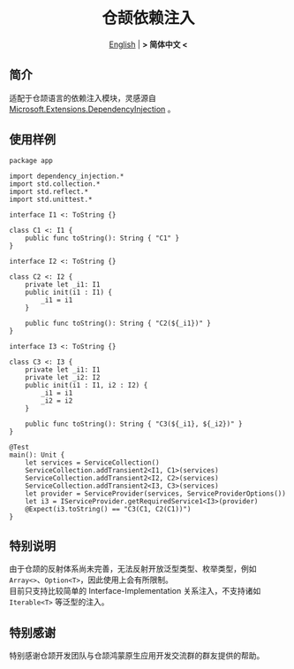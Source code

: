 <div align="center">

# 仓颉依赖注入

[English](README.md) | **&gt; 简体中文 &lt;**  

</div>

## 简介

适配于仓颉语言的依赖注入模块，灵感源自 [Microsoft.Extensions.DependencyInjection](https://github.com/dotnet/runtime/tree/main/src/libraries/Microsoft.Extensions.DependencyInjection) 。  

## 使用样例

```cangjie
package app

import dependency_injection.*
import std.collection.*
import std.reflect.*
import std.unittest.*

interface I1 <: ToString {}

class C1 <: I1 {
	public func toString(): String { "C1" }
}

interface I2 <: ToString {}

class C2 <: I2 {
	private let _i1: I1
	public init(i1 : I1) {
		_i1 = i1
	}
	
	public func toString(): String { "C2(${_i1})" }
}

interface I3 <: ToString {}

class C3 <: I3 {
	private let _i1: I1
	private let _i2: I2
	public init(i1 : I1, i2 : I2) {
		_i1 = i1
		_i2 = i2
	}
	
	public func toString(): String { "C3(${_i1}, ${_i2})" }
}

@Test
main(): Unit {
	let services = ServiceCollection()
	ServiceCollection.addTransient2<I1, C1>(services)
	ServiceCollection.addTransient2<I2, C2>(services)
	ServiceCollection.addTransient2<I3, C3>(services)
	let provider = ServiceProvider(services, ServiceProviderOptions())
	let i3 = IServiceProvider.getRequiredService1<I3>(provider)
	@Expect(i3.toString() == "C3(C1, C2(C1))")
}

```

## 特别说明

由于仓颉的反射体系尚未完善，无法反射开放泛型类型、枚举类型，例如 `Array<>`、`Option<T>`，因此使用上会有所限制。  
目前只支持比较简单的 Interface-Implementation 关系注入，不支持诸如 `Iterable<T>` 等泛型的注入。  

## 特别感谢

特别感谢仓颉开发团队与仓颉鸿蒙原生应用开发交流群的群友提供的帮助。
